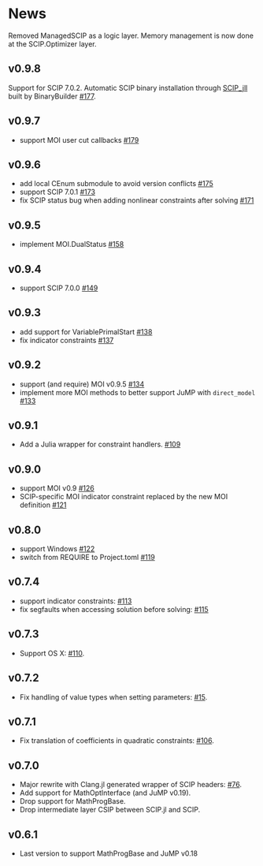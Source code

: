# News

Removed ManagedSCIP as a logic layer.
Memory management is now done at the SCIP.Optimizer layer.

## v0.9.8

Support for SCIP 7.0.2.
Automatic SCIP binary installation through [SCIP_jll](https://github.com/JuliaBinaryWrappers/SCIP_jll.jl)
built by BinaryBuilder [#177](https://github.com/scipopt/SCIP.jl/pull/177).

## v0.9.7

- support MOI user cut callbacks [#179](https://github.com/SCIP-Interfaces/SCIP.jl/pull/179)

## v0.9.6

- add local CEnum submodule to avoid version conflicts [#175](https://github.com/SCIP-Interfaces/SCIP.jl/pull/175)
- support SCIP 7.0.1 [#173](https://github.com/SCIP-Interfaces/SCIP.jl/pull/173)
- fix SCIP status bug when adding nonlinear constraints after solving [#171](https://github.com/SCIP-Interfaces/SCIP.jl/pull/171)

## v0.9.5

- implement MOI.DualStatus [#158](https://github.com/SCIP-Interfaces/SCIP.jl/pull/158)

## v0.9.4

- support SCIP 7.0.0 [#149](https://github.com/SCIP-Interfaces/SCIP.jl/pull/149)

## v0.9.3

- add support for VariablePrimalStart [#138](https://github.com/SCIP-Interfaces/SCIP.jl/pull/138)
- fix indicator constraints [#137](https://github.com/SCIP-Interfaces/SCIP.jl/pull/137)

## v0.9.2

- support (and require) MOI v0.9.5 [#134](https://github.com/SCIP-Interfaces/SCIP.jl/pull/134)
- implement more MOI methods to better support JuMP with `direct_model` [#133](https://github.com/SCIP-Interfaces/SCIP.jl/pull/133)

## v0.9.1

- Add a Julia wrapper for constraint handlers. [#109](https://github.com/SCIP-Interfaces/SCIP.jl/pull/109)

## v0.9.0

- support MOI v0.9 [#126](https://github.com/SCIP-Interfaces/SCIP.jl/pull/126)
- SCIP-specific MOI indicator constraint replaced by the new MOI definition [#121](https://github.com/SCIP-Interfaces/SCIP.jl/pull/121)

## v0.8.0

- support Windows [#122](https://github.com/SCIP-Interfaces/SCIP.jl/pull/122)
- switch from REQUIRE to Project.toml [#119](https://github.com/SCIP-Interfaces/SCIP.jl/pull/119)

## v0.7.4

- support indicator constraints: [#113](https://github.com/SCIP-Interfaces/SCIP.jl/pull/113)
- fix segfaults when accessing solution before solving: [#115](https://github.com/SCIP-Interfaces/SCIP.jl/pull/115)

## v0.7.3

- Support OS X: [#110](https://github.com/SCIP-Interfaces/SCIP.jl/issues/110).

## v0.7.2

- Fix handling of value types when setting parameters:
  [#15](https://github.com/SCIP-Interfaces/SCIP.jl/issues/15).

## v0.7.1

- Fix translation of coefficients in quadratic constraints:
  [#106](https://github.com/SCIP-Interfaces/SCIP.jl/issues/106).

## v0.7.0

- Major rewrite with Clang.jl generated wrapper of SCIP headers:
  [#76](https://github.com/SCIP-Interfaces/SCIP.jl/pull/76).
- Add support for MathOptInterface (and JuMP v0.19).
- Drop support for MathProgBase.
- Drop intermediate layer CSIP between SCIP.jl and SCIP.

## v0.6.1

- Last version to support MathProgBase and JuMP v0.18
